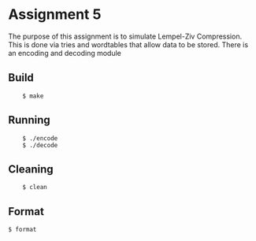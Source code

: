 # Assignment 5
The purpose of this assignment is to simulate Lempel-Ziv Compression. This is done via tries and wordtables that allow data to be stored. There is an encoding and decoding module

## Build

        $ make

## Running

        $ ./encode
        $ ./decode
		  

## Cleaning

        $ clean

## Format

	$ format


